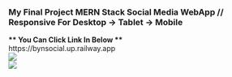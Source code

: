 <h3>My Final Project MERN Stack Social Media WebApp // Responsive For Desktop -> Tablet -> Mobile</h3> 
<b>** You Can Click Link In Below **</b>
<br>
https://bynsocial.up.railway.app
<br>
<img src='https://github-production-user-asset-6210df.s3.amazonaws.com/89632301/267635645-985eceec-c0be-4181-8cbd-827620d12472.png'>
<br>
<img src='https://github-production-user-asset-6210df.s3.amazonaws.com/89632301/267636055-bc38f44a-577f-406e-838c-7a035dcb2f4f.png'>
